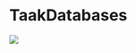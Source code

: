# TaakDatabases

[![](https://mermaid.ink/img/pako:eNqlU11PgzAU_SvkPi6MDDBj9MFkURONZg_TzMTw0sCFVUtLoDgn4b9bhm6IbDF6n3rPPed-ta0glBECgZDTorhkNMlpGghD2yNGhcrZc2QEMLGsUQDGeHyuHbt1Vjq2YZyzBPPfKe5kNkS1-7wrRbMMTxF19sbZB2-b7jFFoVrVrtIh4V40-ouoqTTniWai6Gt2a2uVVYs0xqXMRJmmmBPjZvFwCAhKU2IsVvPlxfV8ecBfpcybmDEUjJlaI4t6qRLcsHCteihHjJWerQPX3U5_zqHbHuANLGmY2H0F1T8HVZS-9PHhrrq7RpEoPDZv-5RO0dv7CqlieKT2l4EJ-kZTyiL9X3YpA9A3k2IARB8jjGnJVQCBqDWVlkreb0UIROUlmlBmEVX4-cOAxJQXGs2oeJLymw-kgjcgY9uz_MZczz5zfM_xTNgCcS3Hn9iua_uTme87s-m0NuF9l8KuPwALzR2n)](https://mermaid.live/edit#pako:eNqlU11PgzAU_SvkPi6MDDBj9MFkURONZg_TzMTw0sCFVUtLoDgn4b9bhm6IbDF6n3rPPed-ta0glBECgZDTorhkNMlpGghD2yNGhcrZc2QEMLGsUQDGeHyuHbt1Vjq2YZyzBPPfKe5kNkS1-7wrRbMMTxF19sbZB2-b7jFFoVrVrtIh4V40-ouoqTTniWai6Gt2a2uVVYs0xqXMRJmmmBPjZvFwCAhKU2IsVvPlxfV8ecBfpcybmDEUjJlaI4t6qRLcsHCteihHjJWerQPX3U5_zqHbHuANLGmY2H0F1T8HVZS-9PHhrrq7RpEoPDZv-5RO0dv7CqlieKT2l4EJ-kZTyiL9X3YpA9A3k2IARB8jjGnJVQCBqDWVlkreb0UIROUlmlBmEVX4-cOAxJQXGs2oeJLymw-kgjcgY9uz_MZczz5zfM_xTNgCcS3Hn9iua_uTme87s-m0NuF9l8KuPwALzR2n)
